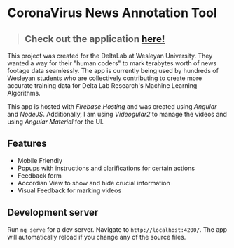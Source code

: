 # CoronaVirus News Annotation Tool

> ## Check out the application [here!](https://video-marking-tool.web.app/#/Atlanta,%20Ga/WAGA/FOX%205%20News%20at%2010/120/This%20is%20an%20example%20of%20the%20text%20we%20would%20show%20the%20coder%20of%20where%20the%20keyword%20hit%20occurred/xWAGA_03_01_1/23564/lbaum@wesleyan.edu)

This project was created for the DeltaLab at Wesleyan University. They wanted a way for their "human coders" to mark terabytes worth of news footage data seamlessly. The app is currently being used by hundreds of Wesleyan students who are collectively contributing to create more accurate training data for Delta Lab Research's Machine Learning Algorithms.

This app is hosted with _Firebase Hosting_ and was created using _Angular_ and _NodeJS_. Additionally, I am using _Videogular2_ to manage the videos and using _Angular Material_ for the UI. 

## Features
- Mobile Friendly
- Popups with instructions and clarifications for certain actions
- Feedback form
- Accordian View to show and hide crucial information
- Visual Feedback for marking videos

## Development server
Run `ng serve` for a dev server. Navigate to `http://localhost:4200/`. The app will automatically reload if you change any of the source files.


